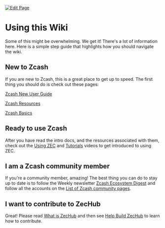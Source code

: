 <a href="https://github.com/zechub/zechub/edit/main/site/Start_Here/Using_This_Wiki.md" target="_blank">
  <img src="https://img.shields.io/badge/Edit-blue" alt="Edit Page"/>
</a>


# Using this Wiki

Some of this might be overwhelming. We get it! There's a lot of information here. Here is a simple step guide that highlights how you should navigate the wiki.

## New to Zcash

If you are new to Zcash, this is a great place to get up to speed. The first thing you should do is check out these pages:

[Zcash New User Guide](https://zechub.wiki/start-here/new-user-guide#content)

[Zcash Resources](https://zechub.wiki/start-here/zcash-resources#content)

[Zcash Basics](https://zechub.wiki/start-here/what-is-zec-and-zcash#content)

## Ready to use Zcash

After you have read the intro docs, and the resources associated with them, check out the [Using ZEC](https://zechub.wiki/guides/using-zec-privately#content) and [Tutorials](https://youtube.com/playlist?list=PL6_epn0lASLFF28ePj7P5TvtMG_WE7p3O&si=4vleWUbCGbNJu1-M) videos to get introduced to using ZEC.

## I am a Zcash community member

If you're a community member, amazing! The best thing you can do to stay up to date is to follow the Weekly newsletter [Zcash Ecosystem Digest](https://zechub.substack.com/s/zcash-ecosystem-digest) and follow all the accounts on the [List of Zcash community pages](https://zechub.wiki/zcash-community/community-links#content).

## I want to contribute to ZecHub

Great! Please read [What is ZecHub](https://zechub.wiki/start-here/what-is-zechub#content) and then see [Help Build ZecHub](https://zechub.wiki/contribute/help-build-zechub) to learn how to contribute.
